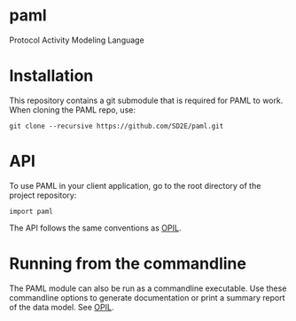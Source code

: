 # paml
Protocol Activity Modeling Language

# Installation

This repository contains a git submodule that is required for PAML to work.  When cloning the PAML repo, use:

```
git clone --recursive https://github.com/SD2E/paml.git
```

# API

To use PAML in your client application, go to the root directory of the project repository:
```
import paml
```
The API follows the same conventions as [OPIL](https://github.com/sd2e/opil).

# Running from the commandline

The PAML module can also be run as a commandline executable. Use these commandline options to generate documentation or print a summary report of the data model. See [OPIL](https://github.com/sd2e/opil).
